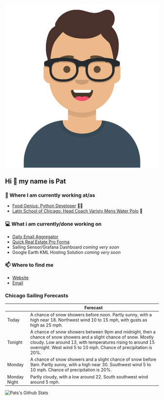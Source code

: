 [![Social banner for p-j-falconer](https://raw.githubusercontent.com/P-J-FALCONER/P-J-FALCONER/master/assets/avataaars.svg)](https://patfalconer.com/)
## Hi :wave: my name is Pat

### 💼 Where I am currently working at/as
- [Food Genius: Python Developer](https://getfoodgenius.com/) 🍔🐍
- [Latin School of Chicago: Head Coach Varisty Mens Water Polo](https://www.latinschool.org/) 🤽


### 💻 What i am currently/done working on
 - [Daily Email Aggregator](https://github.com/P-J-FALCONER/dott_daily_mail)
 - [Quick Real Estate Pro Forma](https://github.com/P-J-FALCONER/henry)
 - Sailing Sensor/Grafana Dashboard *coming very soon*
 - Google Earth KML Hosting Solution *coming very soon*

### 📫 Where to find me
 - [Website](https://patfalconer.com/)
 - [Email](mailto:patrick.j.falconer@gmail.com)


### Chicago Sailing Forecasts
|   | Forecast  |
|---|---|
| Today | A chance of snow showers before noon. Partly sunny, with a high near 18. Northwest wind 10 to 15 mph, with gusts as high as 25 mph. |
| Tonight | A chance of snow showers between 9pm and midnight, then a chance of snow showers and a slight chance of snow. Mostly cloudy. Low around 13, with temperatures rising to around 15 overnight. West wind 5 to 10 mph. Chance of precipitation is 20%. |
| Monday | A chance of snow showers and a slight chance of snow before 9am. Partly sunny, with a high near 30. Southwest wind 5 to 10 mph. Chance of precipitation is 20%. |
| Monday Night | Partly cloudy, with a low around 22. South southwest wind around 5 mph. |

![Pats's Github Stats](https://github-readme-stats.vercel.app/api?username=p-j-falconer&show_icons=true&theme=radical)
